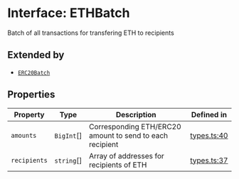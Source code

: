 # Interface: ETHBatch

Batch of all transactions for transfering ETH to recipients

## Extended by

- [`ERC20Batch`](ERC20Batch.md)

## Properties

| Property | Type | Description | Defined in |
| ------ | ------ | ------ | ------ |
| `amounts` | `BigInt`[] | Corresponding ETH/ERC20 amount to send to each recipient | [types.ts:40](https://github.com/aditya172926/token_batch_sdk/blob/12dc19b29cb01a1648e7086fe30b09d794a6d59d/src/types.ts#L40) |
| `recipients` | `string`[] | Array of addresses for recipients of ETH | [types.ts:37](https://github.com/aditya172926/token_batch_sdk/blob/12dc19b29cb01a1648e7086fe30b09d794a6d59d/src/types.ts#L37) |
